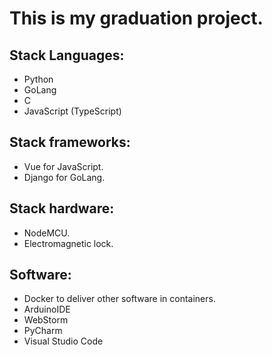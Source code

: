 # This is my graduation project.

## Stack Languages:

+ Python
+ GoLang
+ C
+ JavaScript (TypeScript)

## Stack frameworks:

+ Vue for JavaScript.
+ Django for GoLang.

## Stack hardware:

+ NodeMCU.
+ Electromagnetic lock.

## Software:

+ Docker to deliver other software in containers.
+ ArduinoIDE
+ WebStorm
+ PyCharm
+ Visual Studio Code
